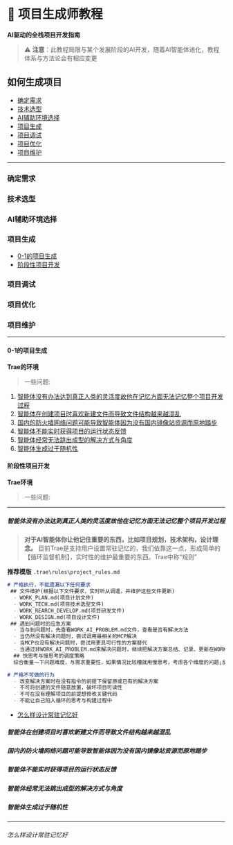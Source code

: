 # 🚀 项目生成师教程 
**AI驱动的全栈项目开发指南** 

> ⚠️ **注意**：此教程局限与某个发展阶段的AI开发，随着AI智能体进化，教程体系与方法论会有相应变更


## 如何生成项目
- [确定需求](#确定需求)
- [技术选型](#技术选型)
- [AI辅助环境选择](#ai辅助环境选择)
- [项目生成](#项目生成)
- [项目调试](#项目调试)
- [项目优化](#项目优化)
- [项目维护](#项目维护)

---

### 确定需求 

### 技术选型

### AI辅助环境选择


### 项目生成
- [0-1的项目生成](#0-1的项目生成)
- [阶段性项目开发](#阶段性项目开发)
### 项目调试

### 项目优化

### 项目维护



---

#### 0-1的项目生成
**Trae的环境**
> 一些问题:

1. [智能体没有办法达到真正人类的灵活度故他在记忆方面无法记忆整个项目开发过程](#智能体没有办法达到真正人类的灵活度故他在记忆方面无法记忆整个项目开发过程)
2. [智能体在创建项目时喜欢新建文件而导致文件结构越来越混乱](#智能体在创建项目时喜欢新建文件而导致文件结构越来越混乱)
3. [国内的防火墙网络问题可能导致智能体因为没有国内镜像站资源而原地踏步](#国内的防火墙网络问题可能导致智能体因为没有国内镜像站资源而原地踏步)
4. [智能体不能实时获得项目的运行状态反馈](#智能体不能实时获得项目的运行状态反馈)
5. [智能体经常无法跳出成型的解决方式与角度](#智能体经常无法跳出成型的解决方式与角度)
6. [智能体生成过于随机性](#智能体生成过于随机性)
#### 阶段性项目开发
**Trae环境**
> 一些问题:


---



##### 智能体没有办法达到真正人类的灵活度故他在记忆方面无法记忆整个项目开发过程
> **对于AI智能体你让他记住重要的东西，比如项目规划，技术架构，设计理念。**
> 目前Trae是支持用户设置常驻记忆的，我们依靠这一点，形成简单的【循环监督机制】，实时性的维护最重要的东西。Trae中称“规则”

**推荐模版** `.trae\rules\project_rules.md`
```markdown
# 严格执行，不能遗漏以下任何要求
 ## 文件维护(根据以下文件要求，实时听从调遣，并维护这些文件更新)
  - WORK_PLAN.md(项目计划文件)
  - WORK_TECH.md(项目技术选型文件)
  - WORK_REARCH_DEVELOP.md(项目研发文件)
  - WORK_DESIGN.md(项目设计文件)
 ## 遇到问题时的应急方案
  - 当与到问题时，先查看WORK_AI_PROBLEM.md文件，查看是否有解决方法
  - 当仍然没有解决问题时，尝试调用最相关的MCP解决
  - 当MCP也没有解决问题时，尝试用更具可行性的方案替代
  - 当通过非WORK_AI_PROBLEM.md来解决问题时，继续把解决方案总结、记录、更新在WORK_AI_PROBLEM.md文件中
  ## 快思考与慢思考的调度策略
  综合衡量一下问题难度，与需求重要性，如果情况比较糟就用慢思考，考虑各个维度的问题;反之，用快思考

# 严格不可做的行为
  - 改变解决方案时在没有指令的前提下保留原或已有的解决方案
  - 不可将创建的文件随意放置，破坏项目可读性
  - 不可在没有理解项目的前提想修改关键代码
  - 不能让自己陷入循环的思考与构建过程中

```
- [怎么样设计常驻记忆好](#怎么样设计常驻记忆好)

##### 智能体在创建项目时喜欢新建文件而导致文件结构越来越混乱
##### 国内的防火墙网络问题可能导致智能体因为没有国内镜像站资源而原地踏步

##### 智能体不能实时获得项目的运行状态反馈


##### 智能体经常无法跳出成型的解决方式与角度

##### 智能体生成过于随机性



---
###### 怎么样设计常驻记忆好
